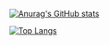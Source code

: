[![Anurag's GitHub stats](https://github-readme-stats.vercel.app/api?username=Fikrimulya23&theme=midnight-purple&show_icons=true)](https://github.com/fikrimulya23/Readme)

[![Top Langs](https://github-readme-stats.vercel.app/api/top-langs/?username=fikrimulya23&layout=compact)](https://github.com/fikrimulya23/ReadMe)

<!-- [![willianrod's wakatime stats](https://github-readme-stats.vercel.app/api/wakatime?username=fikrimulya23)](https://github.com/fikrimulya23/ReadMe) -->



<!-- [![Readme Card](https://github-readme-stats.vercel.app/api/pin/?username=fikrimulya23&repo=ReadMe)](https://github.com/anuraghazra/github-readme-stats)
 -->
